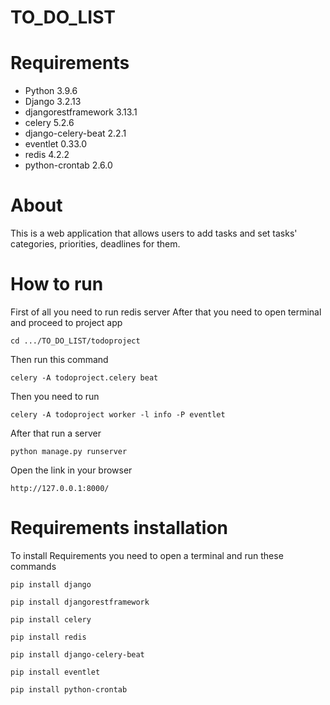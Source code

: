 # TO_DO_LIST

# Requirements
* Python 3.9.6
* Django 3.2.13
* djangorestframework 3.13.1
* celery 5.2.6
* django-celery-beat 2.2.1
* eventlet 0.33.0
* redis 4.2.2
* python-crontab 2.6.0

# About
This is a web application that allows users to add tasks and set tasks' categories, priorities, deadlines for them.
# How to run 
First of all you need to run redis server
After that you need to open terminal and proceed to project app
```
cd .../TO_DO_LIST/todoproject
```
Then run this command 
```
celery -A todoproject.celery beat
```
Then you need to run 
```
celery -A todoproject worker -l info -P eventlet
```
After that run a server
```
python manage.py runserver
```
Open the link in your browser 
```
http://127.0.0.1:8000/
```

# Requirements installation
To install Requirements you need to open a terminal and run  these commands 
```
pip install django

pip install djangorestframework

pip install celery

pip install redis

pip install django-celery-beat

pip install eventlet

pip install python-crontab
```